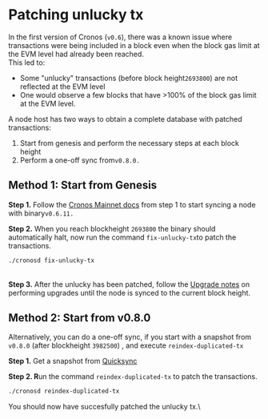 # Patching unlucky tx

In the first version of Cronos (`v0.6`), there was a known issue where transactions were being included in a block even when the block gas limit at the EVM level had already been reached. \
This led to:

* Some "unlucky" transactions (before block height`2693800`) are not reflected at the EVM level
* One would observe a few blocks that have >100% of the block gas limit at the EVM level.

A node host has two ways to obtain a complete database with patched transactions:

1. Start from genesis and perform the necessary steps at each block height
2. Perform a one-off sync from`v0.8.0.`

## Method 1: Start from Genesis



**Step 1.** Follow the [Cronos Mainnet docs](./) from step 1 to start syncing a node with binary`v0.6.11.`

**Step 2.** When you reach blockheight `2693800` the binary should automatically halt, now run the command `fix-unlucky-tx`to patch the transactions.

```bash
./cronosd fix-unlucky-tx
```

\
**Step 3.** After the unlucky has been patched, follow the [Upgrade notes](https://docs.cronos.org/for-node-hosts/running-nodes/cronos-mainnet#step-0-notes-on-huygen-network-upgrade) on performing upgrades until the node is synced to the current block height.



## Method 2: Start from v0.8.0

Alternatively, you can do a one-off sync, if you start with a snapshot from `v0.8.0` (after blockheight `3982500`) , and execute `reindex-duplicated-tx`

**Step 1.** Get a snapshot from [Quicksync](quicksync.md)&#x20;

**Step 2. R**un the command `reindex-duplicated-tx` to patch the transactions.

```bash
./cronosd reindex-duplicated-tx
```



You should now have succesfully patched the unlucky tx.\
